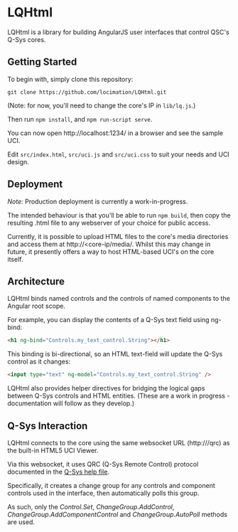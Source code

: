 # LQHtml

LQHtml is a library for building AngularJS user interfaces that control QSC's Q-Sys cores.

## Getting Started

To begin with, simply clone this repository:
```
git clone https://github.com/locimation/LQHtml.git
```

(Note: for now, you'll need to change the core's IP in `lib/lq.js`.)

Then run `npm install`, and `npm run-script serve`.

You can now open http://localhost:1234/ in a browser and see the sample UCI.

Edit `src/index.html`, `src/uci.js` and `src/uci.css` to suit your needs and UCI design.


## Deployment
*Note:* Production deployment is currently a work-in-progress.

The intended behaviour is that you'll be able to run `npm build`, then copy the resulting .html file to any webserver of your choice for public access.

Currently, it is possible to upload HTML files to the core's media directories and access them at http://<core-ip/media/.
Whilst this may change in future, it presently offers a way to host HTML-based UCI's on the core itself. 


## Architecture

LQHtml binds named controls and the controls of named components to the Angular root scope.

For example, you can display the contents of a Q-Sys text field using ng-bind:

```html
<h1 ng-bind="Controls.my_text_control.String"></h1>
```

This binding is bi-directional, so an HTML text-field will update the Q-Sys control as it changes:
```html
<input type="text" ng-model="Controls.my_text_control.String" />
```

LQHtml also provides helper directives for bridging the logical gaps between Q-Sys controls and HTML entities.
(These are a work in progress - documentation will follow as they develop.)


## Q-Sys Interaction

LQHtml connects to the core using the same websocket URL (http://<core-ip>/qrc) as the built-in HTML5 UCI Viewer.

Via this websocket, it uses QRC (Q-Sys Remote Control) protocol documented in the [Q-Sys help file](https://q-syshelp.qsc.com/Content/External_Control/Q-Sys_Remote_Control/QRC.htm).

Specifically, it creates a change group for any controls and component controls used in the interface, then automatically polls this group.

As such, only the *Control.Set*, *ChangeGroup.AddControl*, *ChangeGroup.AddComponentControl* and *ChangeGroup.AutoPoll* methods are used.
